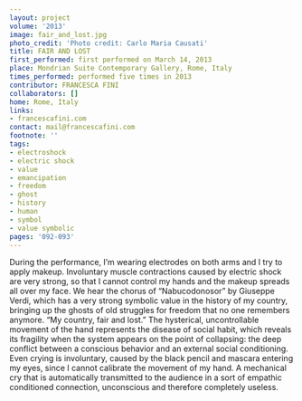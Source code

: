 ```yaml
---
layout: project
volume: '2013'
image: fair_and_lost.jpg
photo_credit: 'Photo credit: Carlo Maria Causati'
title: FAIR AND LOST
first_performed: first performed on March 14, 2013
place: Mondrian Suite Contemporary Gallery, Rome, Italy
times_performed: performed five times in 2013
contributor: FRANCESCA FINI
collaborators: []
home: Rome, Italy
links:
- francescafini.com
contact: mail@francescafini.com
footnote: ''
tags:
- electroshock
- electric shock
- value
- emancipation
- freedom
- ghost
- history
- human
- symbol
- value symbolic
pages: '092-093'
---
```


During the performance, I’m wearing electrodes on both arms and I try to apply makeup. Involuntary muscle contractions caused by electric shock are very strong, so that I cannot control my hands and the makeup spreads all over my face. We hear the chorus of “Nabucodonosor” by Giuseppe Verdi, which has a very strong symbolic value in the history of my country, bringing up the ghosts of old struggles for freedom that no one remembers anymore. “My country, fair and lost.” The hysterical, uncontrollable movement of the hand represents the disease of social habit, which reveals its fragility when the system appears on the point of collapsing: the deep conflict between a conscious behavior and an external social conditioning. Even crying is involuntary, caused by the black pencil and mascara entering my eyes, since I cannot calibrate the movement of my hand. A mechanical cry that is automatically transmitted to the audience in a sort of empathic conditioned connection, unconscious and therefore completely useless.
